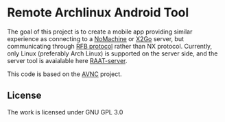 # Remote Archlinux Android Tool

The goal of this project is to create a mobile app providing similar experience as connecting to a [NoMachine](https://www.nomachine.com/) or [X2Go](https://wiki.x2go.org/doku.php) server, but communicating through [RFB protocol](https://www.rfc-editor.org/rfc/rfc6143.html) rather than NX protocol. Currently, only Linux (preferably Arch Linux) is supported on the server side, and the server tool is avaialable here [RAAT-server](https://github.com/Student-Team-Projects/RAAT-Server).

This code is based on the [AVNC](https://github.com/gujjwal00/avnc) project.

## License
The work is licensed under GNU GPL 3.0
